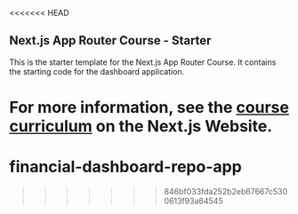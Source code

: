 <<<<<<< HEAD
## Next.js App Router Course - Starter

This is the starter template for the Next.js App Router Course. It contains the starting code for the dashboard application.

For more information, see the [course curriculum](https://nextjs.org/learn) on the Next.js Website.
=======
# financial-dashboard-repo-app
>>>>>>> 846bf033fda252b2eb67667c5300613f93a64545
